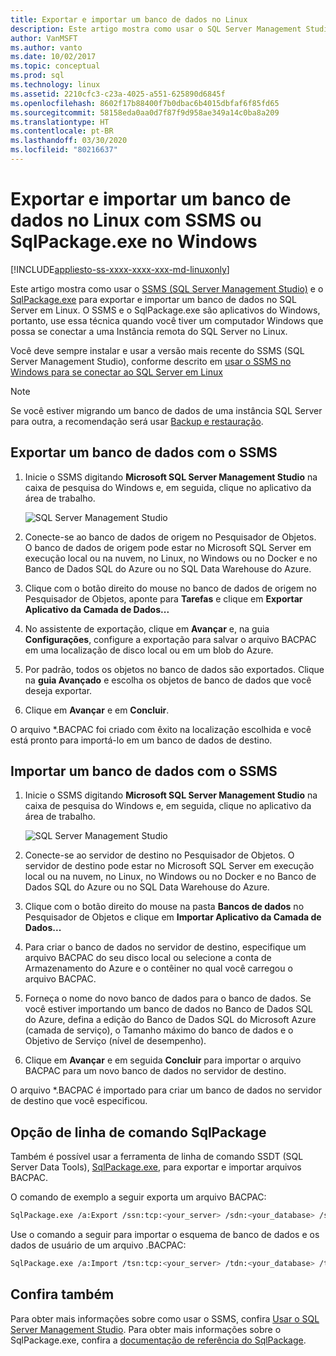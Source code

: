 ```yaml
---
title: Exportar e importar um banco de dados no Linux
description: Este artigo mostra como usar o SQL Server Management Studio e o SqlPackage.exe para exportar e importar um banco de dados no SQL Server em Linux.
author: VanMSFT
ms.author: vanto
ms.date: 10/02/2017
ms.topic: conceptual
ms.prod: sql
ms.technology: linux
ms.assetid: 2210cfc3-c23a-4025-a551-625890d6845f
ms.openlocfilehash: 8602f17b88400f7b0dbac6b4015dbfaf6f85fd65
ms.sourcegitcommit: 58158eda0aa0d7f87f9d958ae349a14c0ba8a209
ms.translationtype: HT
ms.contentlocale: pt-BR
ms.lasthandoff: 03/30/2020
ms.locfileid: "80216637"
---
```

# <a name="export-and-import-a-database-on-linux-with-ssms-or-sqlpackageexe-on-windows"></a>Exportar e importar um banco de dados no Linux com SSMS ou SqlPackage.exe no Windows

[!INCLUDE[appliesto-ss-xxxx-xxxx-xxx-md-linuxonly](../includes/appliesto-ss-xxxx-xxxx-xxx-md-linuxonly.md)]

Este artigo mostra como usar o [SSMS (SQL Server Management Studio)](../ssms/download-sql-server-management-studio-ssms.md) e o [SqlPackage.exe](https://msdn.microsoft.com/library/hh550080.aspx) para exportar e importar um banco de dados no SQL Server em Linux. O SSMS e o SqlPackage.exe são aplicativos do Windows, portanto, use essa técnica quando você tiver um computador Windows que possa se conectar a uma Instância remota do SQL Server no Linux.

Você deve sempre instalar e usar a versão mais recente do SSMS (SQL Server Management Studio), conforme descrito em [usar o SSMS no Windows para se conectar ao SQL Server em Linux](sql-server-linux-manage-ssms.md)

> [!NOTE]
> Se você estiver migrando um banco de dados de uma instância SQL Server para outra, a recomendação será usar [Backup e restauração](sql-server-linux-migrate-restore-database.md).

## <a name="export-a-database-with-ssms"></a>Exportar um banco de dados com o SSMS

1. Inicie o SSMS digitando **Microsoft SQL Server Management Studio** na caixa de pesquisa do Windows e, em seguida, clique no aplicativo da área de trabalho.

    ![SQL Server Management Studio](./media/sql-server-linux-manage-ssms/ssms.png) 

2. Conecte-se ao banco de dados de origem no Pesquisador de Objetos. O banco de dados de origem pode estar no Microsoft SQL Server em execução local ou na nuvem, no Linux, no Windows ou no Docker e no Banco de Dados SQL do Azure ou no SQL Data Warehouse do Azure.

3. Clique com o botão direito do mouse no banco de dados de origem no Pesquisador de Objetos, aponte para **Tarefas** e clique em **Exportar Aplicativo da Camada de Dados...**

4. No assistente de exportação, clique em **Avançar** e, na guia **Configurações**, configure a exportação para salvar o arquivo BACPAC em uma localização de disco local ou em um blob do Azure.

5. Por padrão, todos os objetos no banco de dados são exportados. Clique na **guia Avançado** e escolha os objetos de banco de dados que você deseja exportar.

6. Clique em **Avançar** e em **Concluir**.

O arquivo *.BACPAC foi criado com êxito na localização escolhida e você está pronto para importá-lo em um banco de dados de destino.

## <a name="import-a-database-with-ssms"></a>Importar um banco de dados com o SSMS

1. Inicie o SSMS digitando **Microsoft SQL Server Management Studio** na caixa de pesquisa do Windows e, em seguida, clique no aplicativo da área de trabalho.

    ![SQL Server Management Studio](./media/sql-server-linux-manage-ssms/ssms.png) 

2. Conecte-se ao servidor de destino no Pesquisador de Objetos. O servidor de destino pode estar no Microsoft SQL Server em execução local ou na nuvem, no Linux, no Windows ou no Docker e no Banco de Dados SQL do Azure ou no SQL Data Warehouse do Azure.

3. Clique com o botão direito do mouse na pasta **Bancos de dados** no Pesquisador de Objetos e clique em **Importar Aplicativo da Camada de Dados...**

4. Para criar o banco de dados no servidor de destino, especifique um arquivo BACPAC do seu disco local ou selecione a conta de Armazenamento do Azure e o contêiner no qual você carregou o arquivo BACPAC.

5. Forneça o nome do novo banco de dados para o banco de dados. Se você estiver importando um banco de dados no Banco de Dados SQL do Azure, defina a edição do Banco de Dados SQL do Microsoft Azure (camada de serviço), o Tamanho máximo do banco de dados e o Objetivo de Serviço (nível de desempenho).

6. Clique em **Avançar** e em seguida **Concluir** para importar o arquivo BACPAC para um novo banco de dados no servidor de destino.

O arquivo *.BACPAC é importado para criar um banco de dados no servidor de destino que você especificou.

## <a name="sqlpackage-command-line-option"></a><a id="sqlpackage"></a> Opção de linha de comando SqlPackage

Também é possível usar a ferramenta de linha de comando SSDT (SQL Server Data Tools), [SqlPackage.exe](https://msdn.microsoft.com/library/hh550080.aspx), para exportar e importar arquivos BACPAC.

O comando de exemplo a seguir exporta um arquivo BACPAC:

```bash
SqlPackage.exe /a:Export /ssn:tcp:<your_server> /sdn:<your_database> /su:<username> /sp:<password> /tf:<path_to_bacpac>
```

Use o comando a seguir para importar o esquema de banco de dados e os dados de usuário de um arquivo .BACPAC:

```bash
SqlPackage.exe /a:Import /tsn:tcp:<your_server> /tdn:<your_database> /tu:<username> /tp:<password> /sf:<path_to_bacpac>

```

## <a name="see-also"></a>Confira também
Para obter mais informações sobre como usar o SSMS, confira [Usar o SQL Server Management Studio](https://msdn.microsoft.com/library/ms174173.aspx). Para obter mais informações sobre o SqlPackage.exe, confira a [documentação de referência do SqlPackage](https://msdn.microsoft.com/library/hh550080.aspx).
